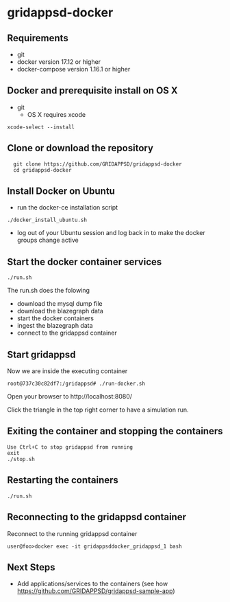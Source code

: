 # gridappsd-docker

## Requirements
  - git
  - docker version 17.12 or higher
  - docker-compose version 1.16.1 or higher

## Docker and prerequisite install on OS X
 - git
    - OS X requires xcode
 ```
 xcode-select --install
 ```

## Clone or download the repository
```
  git clone https://github.com/GRIDAPPSD/gridappsd-docker
  cd gridappsd-docker
```

## Install Docker on Ubuntu
  - run the docker-ce installation script
 ```
 ./docker_install_ubuntu.sh
 ```
  - log out of your Ubuntu session and log back in to make the docker groups change active

## Start the docker container services
```
./run.sh
```
The run.sh does the folowing
 -  download the mysql dump file
 -  download the blazegraph data
 -  start the docker containers
 -  ingest the blazegraph data
 -  connect to the gridappsd container

## Start gridappsd

Now we are inside the executing container
```
root@737c30c82df7:/gridappsd# ./run-docker.sh

```
Open your browser to http://localhost:8080/

Click the triangle in the top right corner to have a simulation run.

## Exiting the container and stopping the containers

```
Use Ctrl+C to stop gridappsd from running
exit
./stop.sh
```

## Restarting the containers
```
./run.sh
```

## Reconnecting to the gridappsd container

Reconnect to the running gridappsd container
```
user@foo>docker exec -it gridappsddocker_gridappsd_1 bash

```

## Next Steps
  - Add applications/services to the containers (see how <https://github.com/GRIDAPPSD/gridappsd-sample-app>)
